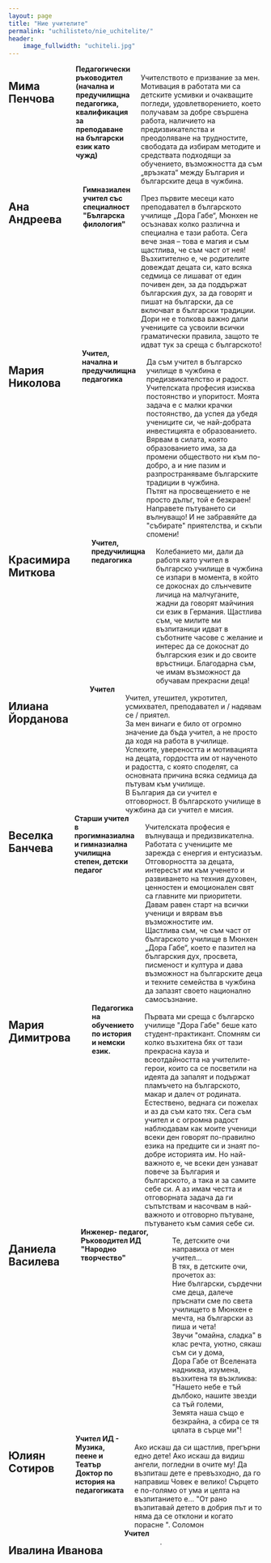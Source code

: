 ```yaml
---
layout: page
title: "Ние учителите"
permalink: "uchilisteto/nie_uchitelite/"
header:
    image_fullwidth: "uchiteli.jpg"
---
```



<div class="row">
	<div class="medium-3 columns t50">
		  <img class="b30" src="{{ site.urlimg }}MimaP.jpg" alt="">
	</div><!-- /.medium-5.columns -->
	<div class="medium-9 columns">
		<h2> Мима Пенчова</h2> <br/>
        <strong>Педагогически ръководител <br/>
        (начална и предучилищна педагогика, квалификация за преподаване на български език като чужд) </strong> <br/>
        Учителството е призвание за мен. Мотивация в работата ми са детските усмивки и очакващите погледи, удовлетворението, което получавам за добре свършена работа, наличието на предизвикателства и преодоляване на трудностите, свободата да избирам методите и средствата подходящи за обучението, възможността да съм „връзката“ между България и българските деца в чужбина.  <br/>
	</div>
</div><!-- /.row -->
<div class="row">
	<div class="medium-3 columns t50">
		  <img class="b30" src="{{ site.urlimg }}Ana_Andreeva.jpg" alt="">
	</div><!-- /.medium-5.columns -->
	<div class="medium-9 columns">
		<h2>Ана Андреева</h2> <br/>
        <strong>Гимназиален учител със специалност "Българска филология"</strong> <br/>
        През първите месеци като преподавател в българското училище „Дора Габе“, Мюнхен не осъзнавах колко различна и специална е тази работа. Сега вече зная – това е магия и съм щастлива, че съм част от нея! Възхитително е, че родителите довеждат децата си, като всяка седмица се лишават от един почивен ден, за да поддържат българския дух, за да говорят и пишат на български, да се включват в български традиции. Дори не е толкова важно дали учениците са усвоили всички граматически правила, защото те идват тук за среща с българското!
    </div>
</div><!-- /.row -->
<div class="row">
	<div class="medium-3 columns t50">
		  <img class="b30" src="{{ site.urlimg }}Maria_Nikolova.jpg" alt="">
	</div><!-- /.medium-5.columns -->
	<div class="medium-9 columns">
		<h2>Мария Николова</h2> <br/>
        <strong>Учител, начална и предучилищна педагогика</strong> <br/>
		Да съм учител в българско училище в чужбина e предизвикателство и радост. Учителската професия  изисква постоянство и упоритост. Моята задача е с малки крачки постоянство, да успея да убедя учениците си, че  най-добрата инвестицията е образованието.  <br/>
		Вярвам в силата, която образованието има, за да промени обществото ни към по-добро, а и ние пазим и разпространяваме българските традиции в чужбина.  <br/>
		Пътят на просвещението е не просто дълъг, той е безкраен! Направете пътуването си вълнуващо! И не забравяйте да "събирате" приятелства, и скъпи спомени!
    </div>
</div><!-- /.row -->
<div class="row">
	<div class="medium-3 columns t50">
		  <img class="b30" src="{{ site.urlimg }}Krasimira_Mitkova.jpg" alt="">
	</div><!-- /.medium-5.columns -->
	<div class="medium-9 columns">
		<h2>Красимира Миткова</h2> <br/>
        <strong>Учител, предучилищна педагогика</strong> <br/>
		Колебанието ми, дали да работя като учител в българско училище в чужбина се изпари в момента, в който се докоснах до слънчевите личица на малчуганите, жадни да говорят майчиния си език в Германия. Щастлива съм, че милите ми възпитаници идват в съботните часове с желание и интерес да се докоснат до българския език и до своите връстници. Благодарна съм, че имам възможност да обучавам прекрасни деца!
    </div>
</div><!-- /.row -->
<div class="row">
	<div class="medium-3 columns t50">
		  <img class="b30" src="{{ site.urlimg }}Iliana_Yordanova.jpg" alt="">
	</div><!-- /.medium-5.columns -->
	<div class="medium-9 columns">
		<h2>Илиана Йорданова</h2> <br/>
        <strong>Учител</strong> <br/>
		Учител, утешител, укротител, усмихвател, преподавател и / надявам се / приятел.<br/>
		За мен винаги е било от огромно значение да бъда учител, а не просто да ходя на работа в училище. Успехите, увереността и мотивацията на децата, гордостта им от наученото и радостта, с която споделят, са основната причина всяка седмица да пътувам към училище. <br/>
		В България да си учител е отговорност. В българското училище в чужбина да си учител е мисия.
    </div>
</div><!-- /.row -->
<div class="row">
	<div class="medium-3 columns t50">
		  <img class="b30" src="{{ site.urlimg }}Veselka_Bancheva.jpg" alt="">
	</div><!-- /.medium-5.columns -->
	<div class="medium-9 columns">
		<h2>Веселка Банчева</h2> <br/>
        <strong>Старши учител в прогимназиална и гимназиална училищна степен, детски педагог</strong> <br/>
		Учителската професия е вълнуваща и предизвикателна. Работата с учениците ме зарежда с енергия и ентусиазъм. Отговорността за децата, интересът им към ученето и развиването на техния духовен, ценностен и емоционален свят са главните ми приоритети. Давам равен старт на всички ученици и вярвам във възможностите им. <br/>
		Щастлива съм, че съм част от българското училище в Мюнхен „Дора Габе“, което е пазител на българския дух, просвета, писменост и култура и дава възможност на българските деца и техните семейства в чужбина да запазят своето национално самосъзнание.
    </div>
</div><!-- /.row -->
<div class="row">
	<div class="medium-3 columns t50">
		  <img class="b30" src="{{ site.urlimg }}Maria_Dimitrova.jpg" alt="">
	</div><!-- /.medium-5.columns -->
	<div class="medium-9 columns">
		<h2>Мария Димитрова</h2> <br/>
        <strong>Педагогика на обучението по история и немски език.</strong> <br/>
		Първата ми среща с българско училище "Дора Габе" беше като студент-практикант. Спомням си колко възхитена бях от тази прекрасна кауза и всеотдайността на учителите-герои, които са се посветили на идеята да запалят и подържат пламъчето на българското, макар и далеч от родината. Естествено, веднага си пожелах и аз да съм като тях. Сега съм учител и с огромна радост наблюдавам как моите ученици всеки ден говорят по-правилно езика на предците си и знаят по-добре историята им. Но най-важното е, че всеки ден узнават повече за България и българското, а така и за самите себе си. А аз имам честта и отговорната задача да ги съпътствам и насочвам в най-важното и отговорно пътуване, пътуването към самия себе си.
    </div>
</div><!-- /.row -->
<div class="row">
	<div class="medium-3 columns t50">
		  <img class="b30" src="{{ site.urlimg }}Daniela_Vasileva.jpg" alt="">
	</div><!-- /.medium-5.columns -->
	<div class="medium-9 columns">
		<h2>Даниела Василева</h2> <br/>
        <strong>Инженер- педагог, Ръководител ИД "Народно творчество"</strong> <br/>
			Те, детските очи направиха от мен учител...<br/>
			В тях, в детските очи, прочетох аз:<br/>
			Ние български, сърдечни сме деца, далече пръснати сме по света<br/>
			училището в Мюнхен е мечта, на български аз пиша и чета!<br/>
			Звучи "омайна, сладка" в клас речта, уютно, сякаш съм си у дома,<br/>
			Дора Габе от Вселената надниква, изумена, възхитена тя възкликва:<br/>
			"Нашето небе е тъй дълбоко, нашите звезди са тъй големи,<br/>
			Земята наша също е безкрайна, а сбира се тя цялата в сърце ми"! 
    </div>
</div><!-- /.row -->
<div class="row">
	<div class="medium-3 columns t50">
		  <img class="b30" src="{{ site.urlimg }}Yulian_Sotirov.png" alt="">
	</div><!-- /.medium-5.columns -->
	<div class="medium-9 columns">
		<h2>Юлиян Сотиров</h2> <br/>
        <strong>Учител ИД - Музика, пеене и Театър  <br/>
		Доктор по история на педагогиката</strong> <br/>
		Ако искаш да си щастлив, прегърни едно дете! Ако искаш да видиш ангели, погледни в очите му! Да възпиташ дете е превъзходно, да го направиш Човек е велико! Сърцето е по-голямо от ума и целта на възпитанието е... "От рано възпитавай детето в добрия път и то няма да се отклони и когато порасне ". Соломон
    </div>
</div><!-- /.row -->
<div class="row">
	<div class="medium-3 columns t50">
		  <img class="b30" src="{{ site.urlimg }}uch.png" alt="">
	</div><!-- /.medium-5.columns -->
	<div class="medium-9 columns">
		<h2>Ивалина Иванова</h2> <br/>
        <strong>Учител</strong> <br/>
		.
    </div>
</div><!-- /.row -->
